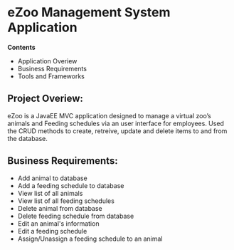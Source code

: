 <b><h1>eZoo Management System Application</h1></b>
<b>Contents</b>
<ul>
  <li>Application Overiew</li>
  <li>Business Requirements</li>
  <li>Tools and Frameworks</li>
</ul>

<h2>Project Overiew:</h2>
eZoo is a JavaEE MVC application designed to manage a virtual zoo’s animals and Feeding schedules via an user interface for employees. Used the CRUD methods to create, retreive, update and delete items to and from the database. 

<h2>Business Requirements:</h2>
<ul>
  <li>Add animal to database</li>
  <li>Add a feeding schedule to database</li>
  <li>View list of all animals</li>
  <li>View list of all feeding schedules</li>
  <li>Delete animal from database</li>
  <li>Delete feeding schedule from database</li> 
  <li>Edit an animal's information</li>
  <li>Edit a feeding schedule</li>
  <li>Assign/Unassign a feeding schedule to an animal</li>  
</ul>

